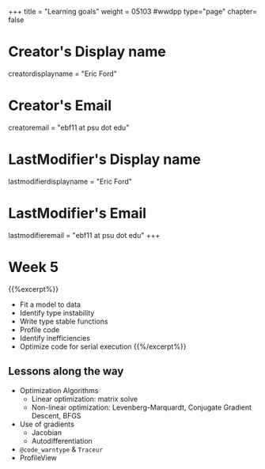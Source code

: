+++
title = "Learning goals"
weight = 05103  #wwdpp
type="page"
chapter= false

# Creator's Display name
creatordisplayname = "Eric Ford"
# Creator's Email
creatoremail = "ebf11 at psu dot edu"
# LastModifier's Display name
lastmodifierdisplayname = "Eric Ford"
# LastModifier's Email
lastmodifieremail = "ebf11 at psu dot edu"
+++

# Week 5
{{%excerpt%}}
- Fit a model to data
- Identify type instability 
- Write type stable functions
- Profile code
- Identify inefficiencies
- Optimize code for serial execution
{{%/excerpt%}}

## Lessons along the way
- Optimization Algorithms
   - Linear optimization: matrix solve
   - Non-linear optimization: Levenberg-Marquardt, Conjugate Gradient Descent, BFGS
- Use of gradients
   - Jacobian
   - Autodifferentiation 
- `@code_warntype` & `Traceur`
- ProfileView


